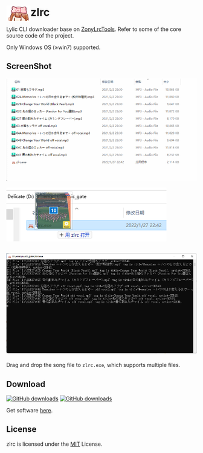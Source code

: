 # <img src="src/zlrc.png" width = "64" height = "40" alt="" align="left" /> zlrc

Lylic CLI downloader base on [ZonyLrcTools](https://github.com/jjzhang166/ZonyLrcTools). Refer to some of the core source code of the project.

Only Windows OS (≥win7) supported.

## ScreenShot

![000](assest/000.gif)

![002](assest/002.png)

## ![001](assest/001.png)

Drag and drop the song file to `zlrc.exe`, which supports multiple files.

## Download

[![GitHub downloads](https://img.shields.io/github/downloads/emako/zlrc/total)](https://github.com/emako/zlrc/releases)
[![GitHub downloads](https://img.shields.io/github/downloads/emako/zlrc/latest/total)](https://github.com/emako/zlrc/releases)

Get software [here](https://github.com/emako/zlrc/releases).

## License

zlrc is licensed under the [MIT](https://github.com/emako/zlrc/blob/main/LICENSE) License.

